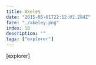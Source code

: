 ```yaml
---
title: Akeley
date: "2015-05-01T22:12:03.284Z"
face: "./akeley.png"
index: 10
description: ""
tags: ["explorer"]
---
```


[explorer]

